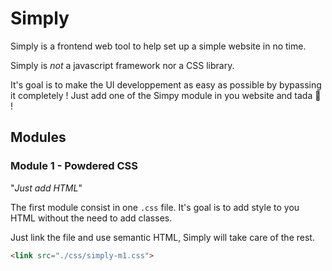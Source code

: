 # Simply

Simply is a frontend web tool to help set up a simple website in no time.

Simply is *not* a javascript framework nor a CSS library. 

It's goal is to make the UI developpement as easy as possible by bypassing it completely !
Just add one of the Simpy module in you website and tada :tada: !

## Modules

### **Module 1** - Powdered CSS
"*Just add HTML*"

The first module consist in one `.css` file. It's goal is to add style to you HTML without the need to add classes.

Just link the file and use semantic HTML, Simply will take care of the rest.

```html
<link src="./css/simply-m1.css">
```